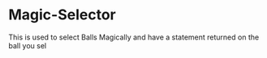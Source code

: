 # Magic-Selector
This is used to select Balls Magically and have a statement returned on the ball you sel
